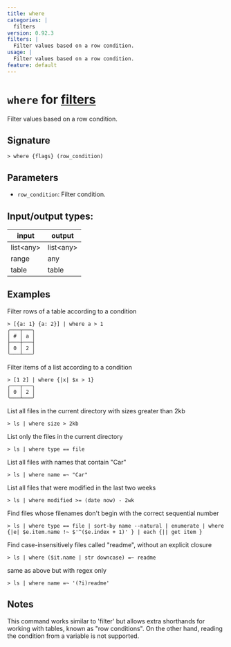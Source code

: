 ```yaml
---
title: where
categories: |
  filters
version: 0.92.3
filters: |
  Filter values based on a row condition.
usage: |
  Filter values based on a row condition.
feature: default
---
```

<!-- This file is automatically generated. Please edit the command in https://github.com/nushell/nushell instead. -->

# `where` for [filters](/commands/categories/filters.md)

<div class='command-title'>Filter values based on a row condition.</div>

## Signature

```> where {flags} (row_condition)```

## Parameters

 -  `row_condition`: Filter condition.


## Input/output types:

| input     | output    |
| --------- | --------- |
| list\<any\> | list\<any\> |
| range     | any       |
| table     | table     |
## Examples

Filter rows of a table according to a condition
```nu
> [{a: 1} {a: 2}] | where a > 1
╭───┬───╮
│ # │ a │
├───┼───┤
│ 0 │ 2 │
╰───┴───╯

```

Filter items of a list according to a condition
```nu
> [1 2] | where {|x| $x > 1}
╭───┬───╮
│ 0 │ 2 │
╰───┴───╯

```

List all files in the current directory with sizes greater than 2kb
```nu
> ls | where size > 2kb

```

List only the files in the current directory
```nu
> ls | where type == file

```

List all files with names that contain "Car"
```nu
> ls | where name =~ "Car"

```

List all files that were modified in the last two weeks
```nu
> ls | where modified >= (date now) - 2wk

```

Find files whose filenames don't begin with the correct sequential number
```nu
> ls | where type == file | sort-by name --natural | enumerate | where {|e| $e.item.name !~ $'^($e.index + 1)' } | each {|| get item }

```

Find case-insensitively files called "readme", without an explicit closure
```nu
> ls | where ($it.name | str downcase) =~ readme

```

same as above but with regex only
```nu
> ls | where name =~ '(?i)readme'

```

## Notes
This command works similar to 'filter' but allows extra shorthands for working with
tables, known as "row conditions". On the other hand, reading the condition from a variable is
not supported.